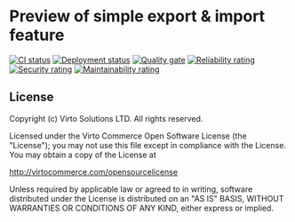 # Preview of simple export & import feature

[![CI status](https://github.com/VirtoCommerce/vc-module-simple-export-import/workflows/Module%20CI/badge.svg?branch=dev)](https://github.com/VirtoCommerce/vc-module-simple-export-import/actions?query=workflow%3A"Module+CI")
[![Deployment status](https://github.com/VirtoCommerce/vc-module-simple-export-import/workflows/Module%20deployment/badge.svg?branch=dev)](https://github.com/VirtoCommerce/vc-module-simple-export-import/actions?query=workflow%3A"Module+deployment") 
[![Quality gate](https://sonarcloud.io/api/project_badges/measure?project=VirtoCommerce_vc-module-simple-export-import&metric=alert_status)](https://sonarcloud.io/dashboard?id=VirtoCommerce_vc-module-simple-export-import)
[![Reliability rating](https://sonarcloud.io/api/project_badges/measure?project=VirtoCommerce_vc-module-simple-export-import&metric=reliability_rating)](https://sonarcloud.io/dashboard?id=VirtoCommerce_vc-module-simple-export-import)
[![Security rating](https://sonarcloud.io/api/project_badges/measure?project=VirtoCommerce_vc-module-simple-export-import&metric=security_rating)](https://sonarcloud.io/dashboard?id=VirtoCommerce_vc-module-simple-export-import)
[![Maintainability rating](https://sonarcloud.io/api/project_badges/measure?project=VirtoCommerce_vc-module-simple-export-import&metric=sqale_rating)](https://sonarcloud.io/dashboard?id=VirtoCommerce_vc-module-simple-export-import)

## License

Copyright (c) Virto Solutions LTD.  All rights reserved.

Licensed under the Virto Commerce Open Software License (the "License"); you
may not use this file except in compliance with the License. You may
obtain a copy of the License at

<http://virtocommerce.com/opensourcelicense>

Unless required by applicable law or agreed to in writing, software
distributed under the License is distributed on an "AS IS" BASIS,
WITHOUT WARRANTIES OR CONDITIONS OF ANY KIND, either express or
implied.
